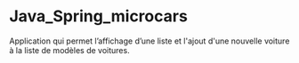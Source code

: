 # Java_Spring_microcars

Application qui permet l’affichage d’une liste et l'ajout d'une nouvelle voiture à la liste de modèles de voitures.
